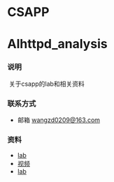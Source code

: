 # CSAPP


# Alhttpd_analysis

### 说明

​	关于csapp的lab和相关资料

### 联系方式

- 邮箱 wangzd0209@163.com

### 资料
- [lab](https://www.cnblogs.com/liqiuhao/p/8026100.html?utm_source=debugrun&utm_medium=referral)
- [视频](https://www.bilibili.com/video/BV1iW411d7hd)
- [lab](http://csapp.cs.cmu.edu/3e/labs.html)

